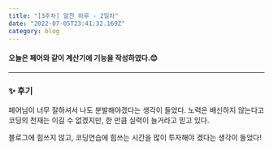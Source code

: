 ```yaml
---
title: "[3주차] 알찬 하루 - 2일차"
date: "2022-07-05T23:41:32.169Z"
category: blog
---
```


#### 오늘은 페어와 같이 계산기에 기능을 작성하였다.😊
***

### ✨ 후기

페어님이 너무 잘하셔서 나도 분발해야겠다는 생각이 들었다.
노력은 배신하지 않는다고 코딩의 천재는 이길 수 없겠지만, 한 만큼 실력이 늘거라고 믿고 있다.

블로그에 힘쓰지 않고, 코딩연습에 힘쓰는 시간을 많이 투자해야 겠다는 생각이 들었다!
